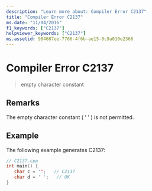 ```yaml
---
description: "Learn more about: Compiler Error C2137"
title: "Compiler Error C2137"
ms.date: "11/04/2016"
f1_keywords: ["C2137"]
helpviewer_keywords: ["C2137"]
ms.assetid: 984687ee-7766-4f6b-ae15-0c9a010e2366
---
```

# Compiler Error C2137

> empty character constant

## Remarks

The empty character constant ( ' ' ) is not permitted.

## Example

The following example generates C2137:

```cpp
// C2137.cpp
int main() {
   char c = '';   // C2137
   char d = ' ';   // OK
}
```
